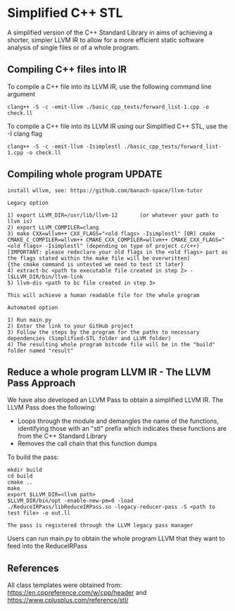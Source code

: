 # Simplified C++ STL

A simplified version of the C++
Standard Library in aims of achieving a shorter, simpler LLVM IR to allow for a more efficient static software analysis of single files or of a whole program.

## Compiling C++ files into IR
To compile a C++ file into its LLVM IR, use the following command line argument
```
clang++ -S -c -emit-llvm ./basic_cpp_tests/forward_list-1.cpp -o check.ll
```

To compile a C++ file into its LLVM IR using our Simplified C++ STL, use the -I clang flag

```
clang++ -S -c -emit-llvm -Isimplestl ./basic_cpp_tests/forward_list-1.cpp -o check.ll
```
## Compiling whole program UPDATE
```
install wllvm, see: https://github.com/banach-space/llvm-tutor

Legacy option

1) export LLVM_DIR=/usr/lib/llvm-12       (or whatever your path to llvm is)
2) export LLVM_COMPILER=clang
3) make CXX=wllvm++ CXX_FLAGS="<old flags> -Isimplestl" [OR] cmake CMAKE_C_COMPILER=wllvm++ CMAKE_CXX_COMPILER=wllvm++ CMAKE_CXX_FLAGS="<old flags> -Isimplestl" (depending on type of project c/c++) 
[IMPORTANT: please redeclare your old flags in the <old flags> part as the flags stated within the make file will be overwritten] 
{the cmake command is untested we need to test it later}
4) extract-bc <path to executable file created in step 2> -l$LLVM_DIR/bin/llvm-link
5) llvm-dis <path to bc file created in step 3>

This will achieve a human readable file for the whole program

Automated option

1) Run main.py
2) Enter the link to your GitHub project
3) Follow the steps by the program for the paths to necessary dependencies (Simplified-STL folder and LLVM folder)
4) The resulting whole program bitcode file will be in the "build" folder named "result"

```

## Reduce a whole program LLVM IR - The LLVM Pass Approach

We have also developed an LLVM Pass to obtain a simplified LLVM IR. The LLVM Pass does the following:
 - Loops through the module and demangles the name of the functions, identifying those with an "stl" prefix which indicates these functions are from the C++ Standard Library
 - Removes the call chain that this function dumps

To build the pass:
```
mkdir build
cd build
cmake ..
make
export $LLVM_DIR=<llvm path>
$LLVM_DIR/bin/opt -enable-new-pm=0 -load ./ReduceIRPass/libReduceIRPass.so -legacy-reducer-pass -S <path to test file> -o out.ll

The pass is registered through the LLVM legacy pass manager
```
Users can run main.py to obtain the whole program LLVM that they want to feed into the ReduceIRPass

## References
All class templates were obtained from: https://en.cppreference.com/w/cpp/header and https://www.cplusplus.com/reference/stl/

